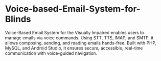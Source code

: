 # Voice-based-Email-System-for-Blinds
Voice-Based Email System for the Visually Impaired enables users to manage emails via voice commands. Using STT, TTS, IMAP, and SMTP, it allows composing, sending, and reading emails hands-free. Built with PHP, MySQL, and Android Studio, it ensures secure, accessible, real-time communication with voice-guided navigation.
